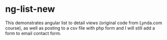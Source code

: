 # ng-list-new

This demonstrates angular list to detail views (original code from Lynda.com course), as well as posting to a csv file with php form and I will still add a form to email contact form.
